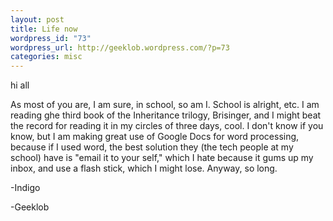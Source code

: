```yaml
--- 
layout: post
title: Life now
wordpress_id: "73"
wordpress_url: http://geeklob.wordpress.com/?p=73
categories: misc
---
```

hi all

As most of you are, I am sure, in school, so am I. School is alright, etc. I am reading ghe third book of the Inheritance trilogy, Brisinger, and I might beat the record for reading it in my circles of three days, cool. I don't know if you know, but I am making great use of Google Docs for word processing, because if I used word, the best solution they (the tech people at my school) have is "email it to your self," which I hate because it gums up my inbox, and use a flash stick, which I might lose. Anyway, so long.

-Indigo

-Geeklob

